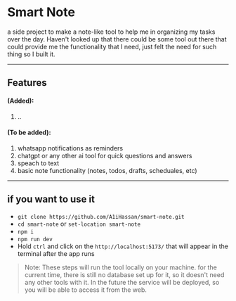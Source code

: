 # Smart Note

a side project to make a note-like tool to help me in organizing my tasks over the day. Haven't looked up that there could be some tool out there that could provide me the functionality that I need, just felt the need for such thing so I built it.

***

## Features

#### (Added):
1. ..


#### (To be added):
1. whatsapp notifications as reminders
2. chatgpt or any other ai tool for quick questions and answers
3. speach to text
4. basic note functionality (notes, todos, drafts, scheduales, etc)

***

## if you want to use it

* `git clone https://github.com/A1iHassan/smart-note.git`
* `cd smart-note` or `set-location smart-note`
* `npm i`
* `npm run dev`
* Hold `ctrl` and click on the `http://localhost:5173/` that will appear in the terminal after the app runs

> Note: These steps will run the tool locally on your machine. for the current time, there is still no database set up for it, so it doesn't need any other tools with it.
In the future the service will be deployed, so you will be able to access it from the web.
